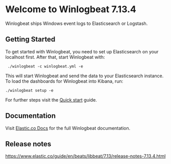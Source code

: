 # Welcome to Winlogbeat 7.13.4

Winlogbeat ships Windows event logs to Elasticsearch or Logstash.

## Getting Started

To get started with Winlogbeat, you need to set up Elasticsearch on
your localhost first. After that, start Winlogbeat with:

     ./winlogbeat -c winlogbeat.yml -e

This will start Winlogbeat and send the data to your Elasticsearch
instance. To load the dashboards for Winlogbeat into Kibana, run:

    ./winlogbeat setup -e

For further steps visit the
[Quick start](https://www.elastic.co/guide/en/beats/winlogbeat/7.13/winlogbeat-installation-configuration.html) guide.

## Documentation

Visit [Elastic.co Docs](https://www.elastic.co/guide/en/beats/winlogbeat/7.13/index.html)
for the full Winlogbeat documentation.

## Release notes

https://www.elastic.co/guide/en/beats/libbeat/7.13/release-notes-7.13.4.html
